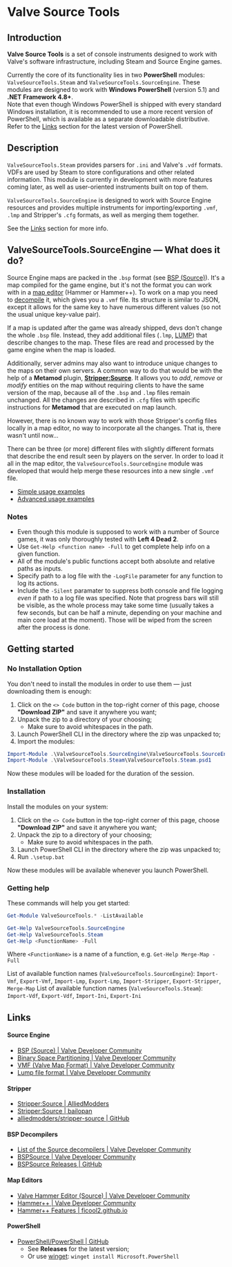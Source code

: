 # Valve Source Tools

## Introduction

**Valve Source Tools** is a set of console instruments designed to work with Valve's software infrastructure, including Steam and Source Engine games.

Currently the core of its functionality lies in two **PowerShell** modules: `ValveSourceTools.Steam` and `ValveSourceTools.SourceEngine`. These modules are designed to work with **Windows PowerShell** (version 5.1) and **.NET Framework 4.8+**.\
Note that even though Windows PowerShell is shipped with every standard Windows installation, it is recommended to use a more recent version of PowerShell, which is available as a separate downloadable distributive. Refer to the [Links](#powershell) section for the latest version of PowerShell.

## Description

`ValveSourceTools.Steam` provides parsers for `.ini` and Valve's `.vdf` formats. VDFs are used by Steam to store configurations and other related information. This module is currently in development with more features coming later, as well as user-oriented instruments built on top of them.

`ValveSourceTools.SourceEngine` is designed to work with Source Engine resources and provides multiple instruments for importing/exporting `.vmf`, `.lmp` and Stripper's `.cfg` formats, as well as merging them together.

See the [Links](#links) section for more info.

## ValveSourceTools.SourceEngine — What does it do?

Source Engine maps are packed in the `.bsp` format (see [BSP (Source)](https://developer.valvesoftware.com/wiki/BSP_(Source))). It's a map compiled for the game engine, but it's not the format you can work with in a [map editor](#map-editors) (Hammer or Hammer++). To work on a map you need to [decompile](#bsp-decompilers) it, which gives you a `.vmf` file. Its structure is similar to JSON, except it allows for the same key to have numerous different values (so not the usual unique key-value pair). 

If a map is updated after the game was already shipped, devs don't change the whole `.bsp` file. Instead, they add additional files (`.lmp`, [LUMP](https://developer.valvesoftware.com/wiki/Lump_file_format)) that describe changes to the map. These files are read and processed by the game engine when the map is loaded.

Additionally, server admins may also want to introduce unique changes to the maps on their own servers. A common way to do that would be with the help of a **Metamod** plugin, [**Stripper:Source**](#stripper). It allows you to *add*, *remove* or *modify* entities on the map without requiring clients to have the same version of the map, because all of the `.bsp` and `.lmp` files remain unchanged. All the changes are described in `.cfg` files with specific instructions for **Metamod** that are executed on map launch.

However, there is no known way to work with those Stripper's config files locally in a map editor, no way to incorporate all the changes. That is, there wasn't until now...

There can be three (or more) different files with slightly different formats that describe the end result seen by players on the server. In order to load it all in the map editor, the `ValveSourceTools.SourceEngine` module was developed that would help merge these resources into a new single `.vmf` file.

- [Simple usage examples](docs/examples/simple.md)
- [Advanced usage examples](docs/examples/advanced.md)

### Notes

- Even though this module is supposed to work with a number of Source games, it was only thoroughly tested with **Left 4 Dead 2**.
- Use `Get-Help <function name> -Full` to get complete help info on a given function.
- All of the module's public functions accept both absolute and relative paths as inputs.
- Specify path to a log file with the `-LogFile` parameter for any function to log its actions.
- Include the `-Silent` paramater to suppress both console and file logging *even* if path to a log file was specified. Note that progress bars will still be visible, as the whole process may take some time (usually takes a few seconds, but can be half a minute, depending on your machine and main core load at the moment). Those will be wiped from the screen after the process is done.

## Getting started

### No Installation Option

You don't need to install the modules in order to use them — just downloading them is enough:
1. Click on the `<> Code` button in the top-right corner of this page, choose **"Download ZIP"** and save it anywhere you want;
2. Unpack the zip to a directory of your choosing;
	- Make sure to avoid whitespaces in the path.
3. Launch PowerShell CLI in the directory where the zip was unpacked to;
4. Import the modules:

```powershell
Import-Module .\ValveSourceTools.SourceEngine\ValveSourceTools.SourceEngine.psd1
Import-Module .\ValveSourceTools.Steam\ValveSourceTools.Steam.psd1
```

Now these modules will be loaded for the duration of the session.

### Installation

Install the modules on your system:
1. Click on the `<> Code` button in the top-right corner of this page, choose **"Download ZIP"** and save it anywhere you want;
2. Unpack the zip to a directory of your choosing;
	- Make sure to avoid whitespaces in the path.
3. Launch PowerShell CLI in the directory where the zip was unpacked to;
4. Run `.\setup.bat`

Now these modules will be available whenever you launch PowerShell.

### Getting help

These commands will help you get started:
```powershell
Get-Module ValveSourceTools.* -ListAvailable

Get-Help ValveSourceTools.SourceEngine
Get-Help ValveSourceTools.Steam
Get-Help <FunctionName> -Full
```
Where `<FunctionName>` is a name of a function, e.g. `Get-Help Merge-Map -Full`

List of available function names (`ValveSourceTools.SourceEngine`): `Import-Vmf`, `Export-Vmf`, `Import-Lmp`, `Export-Lmp`, `Import-Stripper`, `Export-Stripper`, `Merge-Map`
List of available function names (`ValveSourceTools.Steam`): `Import-Vdf`, `Export-Vdf`, `Import-Ini`, `Export-Ini`

## Links
#### Source Engine
- [BSP (Source) | Valve Developer Community](https://developer.valvesoftware.com/wiki/BSP_\(Source\))
- [Binary Space Partitioning | Valve Developer Community](https://developer.valvesoftware.com/wiki/Binary_space_partitioning)
- [VMF (Valve Map Format) | Valve Developer Community](https://developer.valvesoftware.com/wiki/VMF_\(Valve_Map_Format\))
- [Lump file format | Valve Developer Community](https://developer.valvesoftware.com/wiki/Lump_file_format)

#### Stripper
- [Stripper:Source | AlliedModders](https://forums.alliedmods.net/showthread.php?t=39439)
- [Stripper:Source | bailopan](https://www.bailopan.net/stripper/)
- [alliedmodders/stripper-source | GitHub](https://github.com/alliedmodders/stripper-source/tree/master)

#### BSP Decompilers
- [List of the Source decompilers | Valve Developer Community](https://developer.valvesoftware.com/wiki/Decompiling_Maps#Source)
- [BSPSource | Valve Developer Community](https://developer.valvesoftware.com/wiki/BSPSource)
- [BSPSource Releases | GitHub](https://github.com/ata4/bspsrc/releases)

#### Map Editors
- [Valve Hammer Editor (Source) | Valve Developer Community](https://developer.valvesoftware.com/wiki/Valve_Hammer_Editor)
- [Hammer++ | Valve Developer Community](https://developer.valvesoftware.com/wiki/Hammer%2B%2B)
- [Hammer++ Features | ficool2.github.io](https://ficool2.github.io/HammerPlusPlus-Website/features.html)

#### PowerShell
- [PowerShell/PowerShell | GitHub](https://github.com/PowerShell/PowerShell/tree/master)
	- See **Releases** for the latest version;
	- Or use [winget](https://learn.microsoft.com/en-us/windows/package-manager/winget/): `winget install Microsoft.PowerShell`
